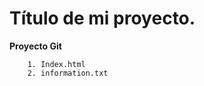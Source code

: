 # Título de mi proyecto.

**Proyecto Git**

[//]:# (Listas enumeradas)

        1. Index.html
        2. information.txt
